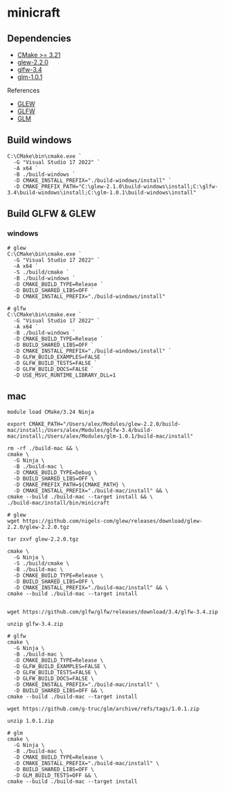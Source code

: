 # minicraft #



## Dependencies ##

- [CMake >= 3.21](https://cmake.org/download/)
- [glew-2.2.0](https://github.com/nigels-com/glew/releases/download/glew-2.2.0/glew-2.2.0.tgz)
- [glfw-3.4](https://github.com/glfw/glfw/releases/download/3.4/glfw-3.4.zip)
- [glm-1.0.1](https://github.com/g-truc/glm/archive/refs/tags/1.0.1.zip)

References
- [GLEW](https://glew.sourceforge.net/install.html)
- [GLFW](https://www.glfw.org/docs/latest/quick.html)
- [GLM](https://github.com/g-truc/glm)

## Build windows ##

```
C:\CMake\bin\cmake.exe `
  -G "Visual Studio 17 2022" `
  -A x64 `
  -B ./build-windows `
  -D CMAKE_INSTALL_PREFIX="./build-windows/install" `
  -D CMAKE_PREFIX_PATH="C:\glew-2.1.0\build-windows\install;C:\glfw-3.4\build-windows\install;C:\glm-1.0.1\build-windows\install"
```


## Build GLFW & GLEW ##

### windows ###

```
# glew
C:\CMake\bin\cmake.exe `
  -G "Visual Studio 17 2022" `
  -A x64 `
  -S ./build/cmake `
  -B ./build-windows `
  -D CMAKE_BUILD_TYPE=Release `
  -D BUILD_SHARED_LIBS=OFF `
  -D CMAKE_INSTALL_PREFIX="./build-windows/install"
```

```
# glfw
C:\CMake\bin\cmake.exe `
  -G "Visual Studio 17 2022" `
  -A x64 `
  -B ./build-windows `
  -D CMAKE_BUILD_TYPE=Release `
  -D BUILD_SHARED_LIBS=OFF `
  -D CMAKE_INSTALL_PREFIX="./build-windows/install" `
  -D GLFW_BUILD_EXAMPLES=FALSE `
  -D GLFW_BUILD_TESTS=FALSE `
  -D GLFW_BUILD_DOCS=FALSE `
  -D USE_MSVC_RUNTIME_LIBRARY_DLL=1
```



## mac ##

```
module load CMake/3.24 Ninja

export CMAKE_PATH="/Users/alex/Modules/glew-2.2.0/build-mac/install;/Users/alex/Modules/glfw-3.4/build-mac/install;/Users/alex/Modules/glm-1.0.1/build-mac/install"

rm -rf ./build-mac && \
cmake \
  -G Ninja \
  -B ./build-mac \
  -D CMAKE_BUILD_TYPE=Debug \
  -D BUILD_SHARED_LIBS=OFF \
  -D CMAKE_PREFIX_PATH=${CMAKE_PATH} \
  -D CMAKE_INSTALL_PREFIX="./build-mac/install" && \
cmake --build ./build-mac --target install && \
./build-mac/install/bin/minicraft

# glew
wget https://github.com/nigels-com/glew/releases/download/glew-2.2.0/glew-2.2.0.tgz

tar zxvf glew-2.2.0.tgz

cmake \
  -G Ninja \
  -S ./build/cmake \
  -B ./build-mac \
  -D CMAKE_BUILD_TYPE=Release \
  -D BUILD_SHARED_LIBS=OFF \
  -D CMAKE_INSTALL_PREFIX="./build-mac/install" && \
cmake --build ./build-mac --target install


wget https://github.com/glfw/glfw/releases/download/3.4/glfw-3.4.zip

unzip glfw-3.4.zip

# glfw
cmake \
  -G Ninja \
  -B ./build-mac \
  -D CMAKE_BUILD_TYPE=Release \
  -D GLFW_BUILD_EXAMPLES=FALSE \
  -D GLFW_BUILD_TESTS=FALSE \
  -D GLFW_BUILD_DOCS=FALSE \
  -D CMAKE_INSTALL_PREFIX="./build-mac/install" \
  -D BUILD_SHARED_LIBS=OFF && \
cmake --build ./build-mac --target install

wget https://github.com/g-truc/glm/archive/refs/tags/1.0.1.zip

unzip 1.0.1.zip

# glm
cmake \
  -G Ninja \
  -B ./build-mac \
  -D CMAKE_BUILD_TYPE=Release \
  -D CMAKE_INSTALL_PREFIX="./build-mac/install" \
  -D BUILD_SHARED_LIBS=OFF \
  -D GLM_BUILD_TESTS=OFF && \
cmake --build ./build-mac --target install
```